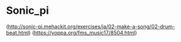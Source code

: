 # Sonic_pi

(http://sonic-pi.mehackit.org/exercises/ja/02-make-a-song/02-drum-beat.html)
(https://yoppa.org/fms_music17/8504.html)